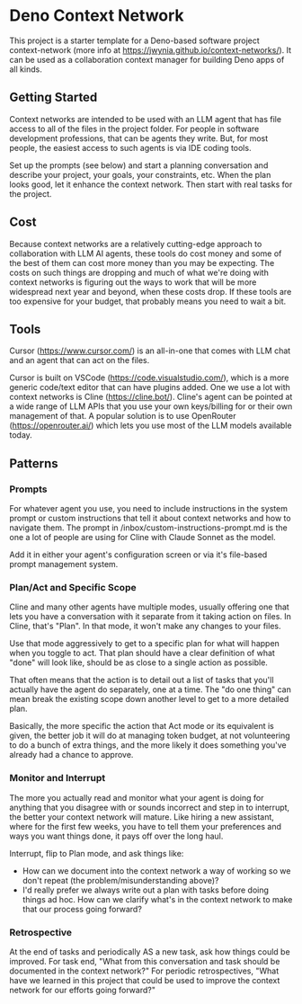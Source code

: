 # Deno Context Network
This project is a starter template for a Deno-based software project context-network (more info at https://jwynia.github.io/context-networks/). It can be used as a collaboration context manager for building Deno apps of all kinds.

## Getting Started
Context networks are intended to be used with an LLM agent that has file access to all of the files in the project folder. For people in software development professions, that can be agents they write. But, for most people, the easiest access to such agents is via IDE coding tools.

Set up the prompts (see below) and start a planning conversation and describe your project, your goals, your constraints, etc. When the plan looks good, let it enhance the context network. Then start with real tasks for the project.

## Cost
Because context networks are a relatively cutting-edge approach to collaboration with LLM AI agents, these tools do cost money and some of the best of them can cost more money than you may be expecting. The costs on such things are dropping and much of what we're doing with context networks is figuring out the ways to work that will be more widespread next year and beyond, when these costs drop. If these tools are too expensive for your budget, that probably means you need to wait a bit.

## Tools
Cursor (https://www.cursor.com/) is an all-in-one that comes with LLM chat and an agent that can act on the files.

Cursor is built on VSCode (https://code.visualstudio.com/), which is a more generic code/text editor that can have plugins added. One we use a lot with context networks is Cline (https://cline.bot/). Cline's agent can be pointed at a wide range of LLM APIs that you use your own keys/billing for or their own management of that. A popular solution is to use OpenRouter (https://openrouter.ai/) which lets you use most of the LLM models available today.

## Patterns
### Prompts
For whatever agent you use, you need to include instructions in the system prompt or custom instructions that tell it about context networks and how to navigate them. The prompt in /inbox/custom-instructions-prompt.md is the one a lot of people are using for Cline with Claude Sonnet as the model.

Add it in either your agent's configuration screen or via it's file-based prompt management system.

### Plan/Act and Specific Scope
Cline and many other agents have multiple modes, usually offering one that lets you have a conversation with it separate from it taking action on files. In Cline, that's "Plan". In that mode, it won't make any changes to your files.

Use that mode aggressively to get to a specific plan for what will happen when you toggle to act. That plan should have a clear definition of what "done" will look like, should be as close to a single action as possible.

That often means that the action is to detail out a list of tasks that you'll actually have the agent do separately, one at a time. The "do one thing" can mean break the existing scope down another level to get to a more detailed plan. 

Basically, the more specific the action that Act mode or its equivalent is given, the better job it will do at managing token budget, at not volunteering to do a bunch of extra things,  and the more likely it does something you've already had a chance to approve.

### Monitor and Interrupt
The more you actually read and monitor what your agent is doing for anything that you disagree with or sounds incorrect and step in to interrupt, the better your context network will mature. Like hiring a new assistant, where for the first few weeks, you have to tell them your preferences and ways you want things done, it pays off over the long haul.

Interrupt, flip to Plan mode, and ask things like:

* How can we document into the context network a way of working so we don't repeat (the problem/misunderstanding above)?
* I'd really prefer we always write out a plan with tasks before doing things ad hoc. How can we clarify what's in the context network to make that our process going forward?


### Retrospective
At the end of tasks and periodically AS a new task, ask how things could be improved. For task end, "What from this conversation and task should be documented in the context network?" For periodic retrospectives, "What have we learned in this project that could be used to improve the context network for our efforts going forward?"